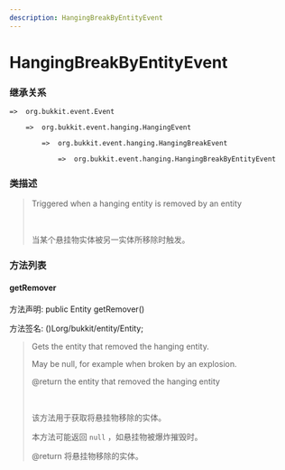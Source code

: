 ```yaml
---
description: HangingBreakByEntityEvent
---
```


# HangingBreakByEntityEvent

### 继承关系

    =>  org.bukkit.event.Event

        =>  org.bukkit.event.hanging.HangingEvent

            =>  org.bukkit.event.hanging.HangingBreakEvent

                =>  org.bukkit.event.hanging.HangingBreakByEntityEvent

### 类描述

> Triggered when a hanging entity is removed by an entity
> 
> <br>
> 
> 当某个悬挂物实体被另一实体所移除时触发。

### 方法列表

#### getRemover

方法声明: public Entity getRemover()

方法签名: ()Lorg/bukkit/entity/Entity;

> Gets the entity that removed the hanging entity.
> 
> May be null, for example when broken by an explosion.
> 
> @return the entity that removed the hanging entity
> 
> <br>
> 
> 该方法用于获取将悬挂物移除的实体。
> 
> 本方法可能返回 `null` ，如悬挂物被爆炸摧毁时。
> 
> @return 将悬挂物移除的实体。
